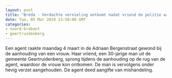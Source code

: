 ```yaml
---
layout: post
title: "Breda - Verdachte vernieling ontkomt nadat vriend de politie aanvalt"
date: Tue, 05 Mar 2019 13:50:00 GMT
categories: 
- noord-brabant 
- geertruidenberg 
---
```


Een agent raakte maandag 4 maart in de Adriaan Bergenstraat gewond bij de aanhouding van een vrouw. Haar vriend, een 30-jarige man uit de gemeente Geertruidenberg, sprong tijdens de aanhouding op de rug van de agent, waardoor de vrouw kon ontkomen. De man is vervolgens onder hevig verzet aangehouden. De agent deed aangifte van mishandeling.
